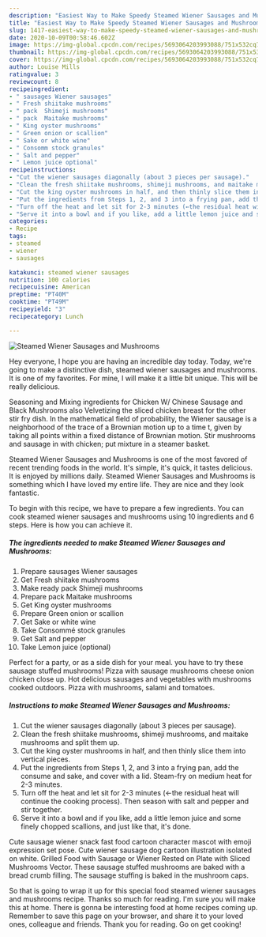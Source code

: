 ```yaml
---
description: "Easiest Way to Make Speedy Steamed Wiener Sausages and Mushrooms"
title: "Easiest Way to Make Speedy Steamed Wiener Sausages and Mushrooms"
slug: 1417-easiest-way-to-make-speedy-steamed-wiener-sausages-and-mushrooms
date: 2020-10-09T00:58:46.602Z
image: https://img-global.cpcdn.com/recipes/5693064203993088/751x532cq70/steamed-wiener-sausages-and-mushrooms-recipe-main-photo.jpg
thumbnail: https://img-global.cpcdn.com/recipes/5693064203993088/751x532cq70/steamed-wiener-sausages-and-mushrooms-recipe-main-photo.jpg
cover: https://img-global.cpcdn.com/recipes/5693064203993088/751x532cq70/steamed-wiener-sausages-and-mushrooms-recipe-main-photo.jpg
author: Louise Mills
ratingvalue: 3
reviewcount: 8
recipeingredient:
- " sausages Wiener sausages"
- " Fresh shiitake mushrooms"
- " pack  Shimeji mushrooms"
- " pack  Maitake mushrooms"
- " King oyster mushrooms"
- " Green onion or scallion"
- " Sake or white wine"
- " Consomm stock granules"
- " Salt and pepper"
- " Lemon juice optional"
recipeinstructions:
- "Cut the wiener sausages diagonally (about 3 pieces per sausage)."
- "Clean the fresh shiitake mushrooms, shimeji mushrooms, and maitake mushrooms and split them up."
- "Cut the king oyster mushrooms in half, and then thinly slice them into vertical pieces."
- "Put the ingredients from Steps 1, 2, and 3 into a frying pan, add the consume and sake, and cover with a lid. Steam-fry on medium heat for 2-3 minutes."
- "Turn off the heat and let sit for 2-3 minutes (←the residual heat will continue the cooking process). Then season with salt and pepper and stir together."
- "Serve it into a bowl and if you like, add a little lemon juice and some finely chopped scallions, and just like that, it&#39;s done."
categories:
- Recipe
tags:
- steamed
- wiener
- sausages

katakunci: steamed wiener sausages 
nutrition: 100 calories
recipecuisine: American
preptime: "PT40M"
cooktime: "PT49M"
recipeyield: "3"
recipecategory: Lunch

---
```



![Steamed Wiener Sausages and Mushrooms](https://img-global.cpcdn.com/recipes/5693064203993088/751x532cq70/steamed-wiener-sausages-and-mushrooms-recipe-main-photo.jpg)

Hey everyone, I hope you are having an incredible day today. Today, we're going to make a distinctive dish, steamed wiener sausages and mushrooms. It is one of my favorites. For mine, I will make it a little bit unique. This will be really delicious.

Seasoning and Mixing ingredients for Chicken W/ Chinese Sausage and Black Mushrooms also Velvetizing the sliced chicken breast for the other stir fry dish. In the mathematical field of probability, the Wiener sausage is a neighborhood of the trace of a Brownian motion up to a time t, given by taking all points within a fixed distance of Brownian motion. Stir mushrooms and sausage in with chicken; put mixture in a steamer basket.

Steamed Wiener Sausages and Mushrooms is one of the most favored of recent trending foods in the world. It's simple, it's quick, it tastes delicious. It is enjoyed by millions daily. Steamed Wiener Sausages and Mushrooms is something which I have loved my entire life. They are nice and they look fantastic.


To begin with this recipe, we have to prepare a few ingredients. You can cook steamed wiener sausages and mushrooms using 10 ingredients and 6 steps. Here is how you can achieve it.

<!--inarticleads1-->

##### The ingredients needed to make Steamed Wiener Sausages and Mushrooms:

1. Prepare  sausages Wiener sausages
1. Get  Fresh shiitake mushrooms
1. Make ready  pack  Shimeji mushrooms
1. Prepare  pack  Maitake mushrooms
1. Get  King oyster mushrooms
1. Prepare  Green onion or scallion
1. Get  Sake or white wine
1. Take  Consommé stock granules
1. Get  Salt and pepper
1. Take  Lemon juice (optional)


Perfect for a party, or as a side dish for your meal. you have to try these sausage stuffed mushrooms! Pizza with sausage mushrooms cheese onion chicken close up. Hot delicious sausages and vegetables with mushrooms cooked outdoors. Pizza with mushrooms, salami and tomatoes. 

<!--inarticleads2-->

##### Instructions to make Steamed Wiener Sausages and Mushrooms:

1. Cut the wiener sausages diagonally (about 3 pieces per sausage).
1. Clean the fresh shiitake mushrooms, shimeji mushrooms, and maitake mushrooms and split them up.
1. Cut the king oyster mushrooms in half, and then thinly slice them into vertical pieces.
1. Put the ingredients from Steps 1, 2, and 3 into a frying pan, add the consume and sake, and cover with a lid. Steam-fry on medium heat for 2-3 minutes.
1. Turn off the heat and let sit for 2-3 minutes (←the residual heat will continue the cooking process). Then season with salt and pepper and stir together.
1. Serve it into a bowl and if you like, add a little lemon juice and some finely chopped scallions, and just like that, it&#39;s done.


Cute sausage wiener snack fast food cartoon character mascot with emoji expression set pose. Cute wiener sausage dog cartoon illustration isolated on white. Grilled Food with Sausage or Wiener Rested on Plate with Sliced Mushrooms Vector. These sausage stuffed mushrooms are baked with a bread crumb filling. The sausage stuffing is baked in the mushroom caps. 

So that is going to wrap it up for this special food steamed wiener sausages and mushrooms recipe. Thanks so much for reading. I'm sure you will make this at home. There is gonna be interesting food at home recipes coming up. Remember to save this page on your browser, and share it to your loved ones, colleague and friends. Thank you for reading. Go on get cooking!
